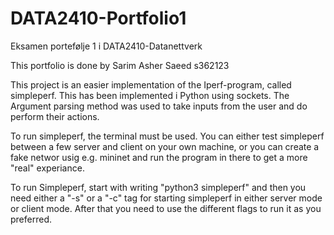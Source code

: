 # DATA2410-Portfolio1
Eksamen portefølje 1 i DATA2410-Datanettverk

This portfolio is done by Sarim Asher Saeed s362123

This project is an easier implementation of the Iperf-program, called 
simpleperf. This has been implemented i Python using sockets. The Argument
parsing method was used to take inputs from the user and do perform their
actions. 

To run simpleperf, the terminal must be used. You can either test simpleperf
between a few server and client on your own machine, or you can create a fake
networ usig e.g. mininet and run the program in there to get a more "real" 
experiance. 

To run Simpleperf, start with writing "python3 simpleperf" and then you need 
either a "-s" or a "-c" tag for starting simpleperf in either server mode
or client mode. After that you need to use the different flags to run it as 
you preferred.